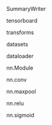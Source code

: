SummaryWriter     

tensorboard

transforms

datasets

dataloader

nn.Module

nn.conv

nn.maxpool

nn.relu

nn.sigmoid
